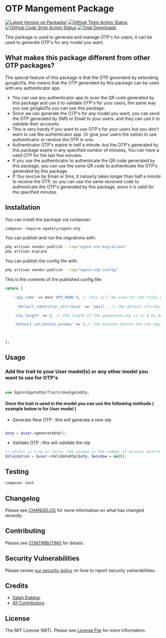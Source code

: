 # OTP Mangement Package

[![Latest Version on Packagist](https://img.shields.io/packagist/v/egate/egate-otp.svg?style=flat-square)](https://packagist.org/packages/egate/egate-otp)
[![GitHub Tests Action Status](https://img.shields.io/github/actions/workflow/status/egate/egate-otp/run-tests.yml?branch=main&label=tests&style=flat-square)](https://github.com/egate/egate-otp/actions?query=workflow%3Arun-tests+branch%3Amain)
[![GitHub Code Style Action Status](https://img.shields.io/github/actions/workflow/status/egate/egate-otp/fix-php-code-style-issues.yml?branch=main&label=code%20style&style=flat-square)](https://github.com/egate/egate-otp/actions?query=workflow%3A"Fix+PHP+code+style+issues"+branch%3Amain)
[![Total Downloads](https://img.shields.io/packagist/dt/egate/egate-otp.svg?style=flat-square)](https://packagist.org/packages/egate/egate-otp)

This package is used to generate and manage OTP's for users, it can be used to generate OTP's for any model you want.

## What makes this package different from other OTP packages?
The special feature of this package is that the OTP generated by extending  google2fa, this means that the OTP generated by this package can be used with any authenticator app.
- You can use any authenticator app to scan the QR code generated by this package and use it to validate OTP's for your users, the same way you use google2fa you can use this package.
- Since we can generate the OTP's for any model you want, you can send the OTP generated by SMS or Email to your users. and they can use it to validate their accounts.
- This is very handy if you want to use OTP's for your users but you don't want to use the authenticator app. Or give your users the option to use authenticator or receive the OTP in sms.
- Authenticator OTP's expire in half a minute, but the OTP's generated by this package expire in any specified number of  minutes, You can have a valid OTP for the last five minutes.
- If you use the authenticator to authenticate the QR code generated by this package, you can use the same QR code to authenticate the OTP's generated by this package.
- If You revcive by Email or Sms, it natuarly takes longer than half a minute to receive the OTP, so you can use the same received code to authenticate the OTP's generated by this package, since it is valid for the specified minutes.


## Installation

You can install the package via composer:

```bash
composer require egately/egate-otp
```

You can publish and run the migrations with:

```bash
php artisan vendor:publish --tag="egate-otp-migrations"
php artisan migrate
```

You can publish the config file with:

```bash
php artisan vendor:publish --tag="egate-otp-config"
```

This is the contents of the published config file:

```php
return [

    'app_name' => env('APP_NAME'), // this will be used for the title of the authenticator account
    
     'default_identifier_attribute' => 'email', // the default attribute to be used as the identifier to be added to the authenticator account

    'otp_length' => 6, // the length of the generated otp it is 6 by default

    'default_validation_window' => 5,// the minutes before the otp expires

   

];
```

## Usage

### Add the trait to your User model(s) or any other model you want to use for OTP's

```php

use Egate\EgateOtp\Traits\HasEgateOtp;

````

#### Once the trait is used in the model you can use the following methods ( example below is for User model )


- Generate New OTP : this will generate a new otp

```php

$otp = $user->generateOtp();
```


- Validate OTP : this will validate the otp

```php
// result is true or false, the window is the number of minutes before the otp expires, if not specified the default window will be used
$Vlaidation = $user->ValidateOtp($otp, $window = null); 

```




## Testing

```bash
composer test
```

## Changelog

Please see [CHANGELOG](CHANGELOG.md) for more information on what has changed recently.

## Contributing

Please see [CONTRIBUTING](CONTRIBUTING.md) for details.

## Security Vulnerabilities

Please review [our security policy](../../security/policy) on how to report security vulnerabilities.

## Credits

- [Salah Elabbar](https://github.com/egate)
- [All Contributors](../../contributors)

## License

The MIT License (MIT). Please see [License File](LICENSE.md) for more information.
